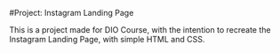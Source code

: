 #Project: Instagram Landing Page

This is a project made for DIO Course, with the intention to recreate the Instagram Landing Page, with simple HTML and CSS.